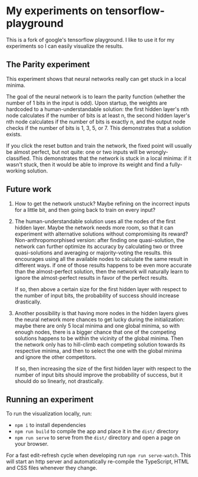 # My experiments on tensorflow-playground

This is a fork of google's tensorflow playground. I like to use it for my
experiments so I can easily visualize the results.

## The Parity experiment

This experiment shows that neural networks really can get stuck in a local
minima.

The goal of the neural network is to learn the parity function (whether the
number of 1 bits in the input is odd). Upon startup, the weights are hardcoded
to a human-understandable solution: the first hidden layer's nth node
calculates if the number of bits is at least n, the second hidden layer's nth
node calculates if the number of bits is exactly n, and the output node checks
if the number of bits is 1, 3, 5, or 7. This demonstrates that a solution
exists.

If you click the reset button and train the network, the fixed point will
usually be almost perfect, but not quite: one or two inputs will be
wrongly-classified. This demonstrates that the network is stuck in a local
minima: if it wasn't stuck, then it would be able to improve its weight and
find a fully-working solution.

## Future work

1.  How to get the network unstuck? Maybe refining on the incorrect inputs for a
    little bit, and then going back to train on every input?
2.  The human-understandable solution uses all the nodes of the first hidden
    layer. Maybe the network needs more room, so that it can experiment with
    alternative solutions without compromising its reward?
    Non-anthropomorphised version: after finding one quasi-solution, the
    network can further optimize its accuracy by calculating two or three
    quasi-solutions and averaging or majority-voting the results. this
    encourages using all the available nodes to calculate the same result in
    different ways. if one of those results happens to be even more accurate
    than the almost-perfect solution, then the network will naturally learn to
    ignore the almost-perfect results in favor of the perfect results.
    
    If so, then above a certain size for the first hidden layer with respect to
    the number of input bits, the probability of success should increase
    drastically.
3.  Another possibility is that having more nodes in the hidden layers gives
    the neural network more chances to get lucky during the initialization:
    maybe there are only 5 local minima and one global minima, so with enough
    nodes, there is a bigger chance that one of the competing solutions happens
    to be within the vicinity of the global minima. Then the network only has
    to hill-climb each competing solution towards its respective minima, and
    then to select the one with the global minima and ignore the other
    competitors.
    
    If so, then increasing the size of the first hidden layer with respect to
    the number of input bits should improve the probability of success, but it
    should do so linearly, not drastically.

## Running an experiment

To run the visualization locally, run:
- `npm i` to install dependencies
- `npm run build` to compile the app and place it in the `dist/` directory
- `npm run serve` to serve from the `dist/` directory and open a page on your browser.

For a fast edit-refresh cycle when developing run `npm run serve-watch`.
This will start an http server and automatically re-compile the TypeScript,
HTML and CSS files whenever they change.
